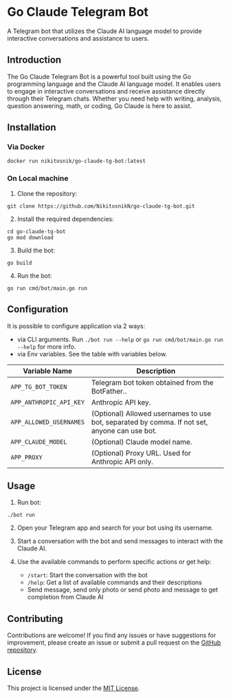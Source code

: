# Go Claude Telegram Bot

A Telegram bot that utilizes the Claude AI language model to provide interactive conversations and assistance to users.

## Introduction

The Go Claude Telegram Bot is a powerful tool built using the Go programming language and the Claude AI language model. 
It enables users to engage in interactive conversations and receive assistance directly through their Telegram chats. 
Whether you need help with writing, analysis, question answering, math, or coding, Go Claude is here to assist.

## Installation

### Via Docker

```shell
docker run nikitosnik/go-claude-tg-bot:latest
```

### On Local machine

1. Clone the repository:

```shell
git clone https://github.com/NikitosnikN/go-claude-tg-bot.git
```

2. Install the required dependencies:

```shell
cd go-claude-tg-bot
go mod download
```

3. Build the bot:

```shell
go build
```

4. Run the bot:

```shell
go run cmd/bot/main.go run
```

## Configuration

It is possible to configure application via 2 ways:

* via CLI arguments. Run `./bot run --help` or `go run cmd/bot/main.go run --help` for more info.
* via Env variables. See the table with variables below.

| Variable Name           | Description                                                                                  |
|-------------------------|----------------------------------------------------------------------------------------------|
| `APP_TG_BOT_TOKEN`      | Telegram bot token obtained from the BotFather..                                             |
| `APP_ANTHROPIC_API_KEY` | Anthropic API key.                                                                           |
| `APP_ALLOWED_USERNAMES` | (Optional) Allowed usernames to use bot, separated by comma. If not set, anyone can use bot. |
| `APP_CLAUDE_MODEL`      | (Optional) Claude model name.                                                                |
| `APP_PROXY`             | (Optional) Proxy URL. Used for Anthropic API only.                                           |

## Usage

1. Run bot:

```shell
./bot run
```

2. Open your Telegram app and search for your bot using its username.

3. Start a conversation with the bot and send messages to interact with the Claude AI.

4. Use the available commands to perform specific actions or get help:

    - `/start`: Start the conversation with the bot
    - `/help`: Get a list of available commands and their descriptions
    - Send message, send only photo or send photo and message to get completion from Claude AI

## Contributing

Contributions are welcome! If you find any issues or have suggestions for improvement, please create an issue or submit
a pull request on the [GitHub repository](https://github.com/NikitosnikN/go-claude-tg-bot).

## License

This project is licensed under the [MIT License](./LICENCE).